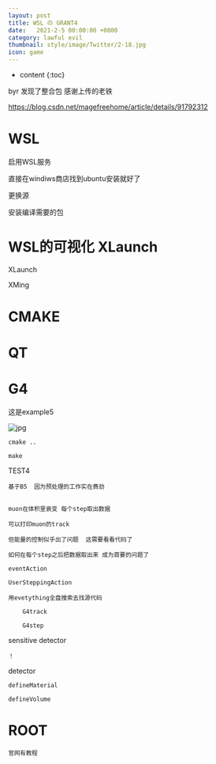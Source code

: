 ```yaml
---
layout: post
title: WSL の GRANT4
date:   2021-2-5 00:00:00 +0800
category: lawful evil
thumbnail: style/image/Twitter/2-18.jpg
icon: game
---
```


* content
{:toc}

byr 发现了整合包   感谢上传的老铁

https://blog.csdn.net/magefreehome/article/details/91792312


# WSL


启用WSL服务

直接在windiws商店找到ubuntu安装就好了

更换源  

安装编译需要的包


# WSL的可视化 XLaunch

XLaunch

XMing



# CMAKE










# QT








# G4


这是example5

![jpg](/myPage/style/image/G4.png)



    cmake ..

    make



TEST4

    基于B5  因为预处理的工作实在费劲
    

    muon在体积里衰变 每个step取出数据

    可以打印muon的track 

    但能量的控制似乎出了问题  这需要看看代码了

    如何在每个step之后把数据取出来 成为首要的问题了

    eventAction 

    UserSteppingAction

    用evetything全盘搜索去找源代码

        G4track

        G4step

sensitive detector

    ！

detector

    defineMaterial

    defineVolume




# ROOT


    官网有教程



